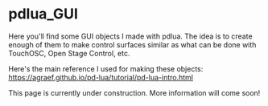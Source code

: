 # pdlua_GUI
Here you'll find some GUI objects I made with pdlua. The idea is to create enough of them to make control surfaces similar as what can be done with TouchOSC, Open Stage Control, etc.

Here's the main reference I used for making these objects: https://agraef.github.io/pd-lua/tutorial/pd-lua-intro.html

This page is currently under construction. More information will come soon!
